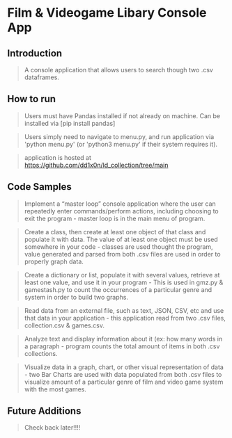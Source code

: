 # Film & Videogame Libary Console App

## Introduction

> A console application that allows users to search though two .csv dataframes. 

## How to run

> Users must have Pandas installed if not already on machine. Can be installed via [pip install pandas]

> Users simply need to navigate to menu.py, and run application via 'python menu.py' (or 'python3 menu.py' if their system requires it).

> application is hosted at  https://github.com/dd1x0n/ld_collection/tree/main

## Code Samples

> Implement a “master loop” console application where the user can repeatedly enter commands/perform actions, including choosing to exit the program - master loop is in the main menu of program.

> Create a class, then create at least one object of that class and populate it with data. The value of at least one object must be used somewhere in your code - classes are used thought the program, value generated and parsed from both .csv files are used in order to properly graph data. 

> Create a dictionary or list, populate it with several values, retrieve at least one value, and use it in your program - This is used in gmz.py & gamestash.py to count the occurrences of a particular genre and system in order to build two graphs. 

> Read data from an external file, such as text, JSON, CSV, etc and use that data in your application - this application read from two .csv files, collection.csv & games.csv. 

> Analyze text and display information about it (ex: how many words in a paragraph - program counts the total amount of items in both .csv collections. 

> Visualize data in a graph, chart, or other visual representation of data - two Bar Charts are used with data populated from both .csv files to visualize amount of a particular genre of film and video game system with the most games. 

## Future Additions

>Check back later!!!!